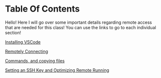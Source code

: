 # Table Of Contents

Hello! Here I will go over some important details regarding remote access that are needed for this class! You can use the links to go to each individual section!

[Installing VSCode](InstallVSC.md)

[Remotely Connecting](RemoteConnect.md)

[Commands, and copying files](Commands.md)

[Setting an SSH Key and Optimizing Remote Running](Optimization.md)
